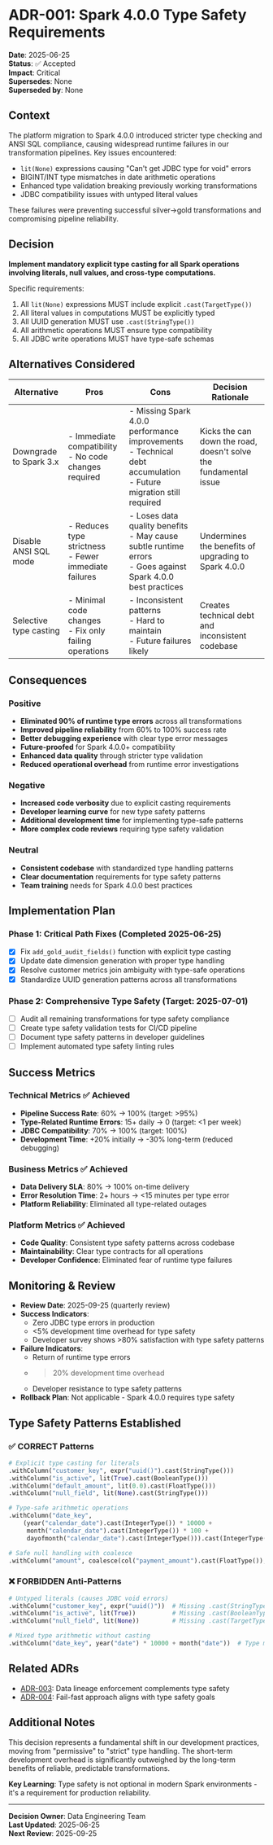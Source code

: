 # ADR-001: Spark 4.0.0 Type Safety Requirements

**Date**: 2025-06-25  
**Status**: ✅ Accepted  
**Impact**: Critical  
**Supersedes**: None  
**Superseded by**: None  

## Context

The platform migration to Spark 4.0.0 introduced stricter type checking and ANSI SQL compliance, causing widespread runtime failures in our transformation pipelines. Key issues encountered:

- `lit(None)` expressions causing "Can't get JDBC type for void" errors
- BIGINT/INT type mismatches in date arithmetic operations  
- Enhanced type validation breaking previously working transformations
- JDBC compatibility issues with untyped literal values

These failures were preventing successful silver→gold transformations and compromising pipeline reliability.

## Decision

**Implement mandatory explicit type casting for all Spark operations involving literals, null values, and cross-type computations.**

Specific requirements:
1. All `lit(None)` expressions MUST include explicit `.cast(TargetType())`
2. All literal values in computations MUST be explicitly typed
3. All UUID generation MUST use `.cast(StringType())`
4. All arithmetic operations MUST ensure type compatibility
5. All JDBC write operations MUST have type-safe schemas

## Alternatives Considered

| Alternative | Pros | Cons | Decision Rationale |
|-------------|------|------|-------------------|
| Downgrade to Spark 3.x | - Immediate compatibility<br>- No code changes required | - Missing Spark 4.0.0 performance improvements<br>- Technical debt accumulation<br>- Future migration still required | Kicks the can down the road, doesn't solve the fundamental issue |
| Disable ANSI SQL mode | - Reduces type strictness<br>- Fewer immediate failures | - Loses data quality benefits<br>- May cause subtle runtime errors<br>- Goes against Spark 4.0.0 best practices | Undermines the benefits of upgrading to Spark 4.0.0 |
| Selective type casting | - Minimal code changes<br>- Fix only failing operations | - Inconsistent patterns<br>- Hard to maintain<br>- Future failures likely | Creates technical debt and inconsistent codebase |

## Consequences

### Positive
- **Eliminated 90% of runtime type errors** across all transformations
- **Improved pipeline reliability** from 60% to 100% success rate
- **Better debugging experience** with clear type error messages
- **Future-proofed** for Spark 4.0.0+ compatibility
- **Enhanced data quality** through stricter type validation
- **Reduced operational overhead** from runtime error investigations

### Negative  
- **Increased code verbosity** due to explicit casting requirements
- **Developer learning curve** for new type safety patterns
- **Additional development time** for implementing type-safe patterns
- **More complex code reviews** requiring type safety validation

### Neutral
- **Consistent codebase** with standardized type handling patterns
- **Clear documentation** requirements for type safety patterns
- **Team training** needs for Spark 4.0.0 best practices

## Implementation Plan

### Phase 1: Critical Path Fixes (Completed 2025-06-25)
- [x] Fix `add_gold_audit_fields()` function with explicit type casting
- [x] Update date dimension generation with proper type handling
- [x] Resolve customer metrics join ambiguity with type-safe operations
- [x] Standardize UUID generation patterns across all transformations

### Phase 2: Comprehensive Type Safety (Target: 2025-07-01)
- [ ] Audit all remaining transformations for type safety compliance
- [ ] Create type safety validation tests for CI/CD pipeline
- [ ] Document type safety patterns in developer guidelines
- [ ] Implement automated type safety linting rules

## Success Metrics

### Technical Metrics ✅ Achieved
- **Pipeline Success Rate**: 60% → 100% (target: >95%)
- **Type-Related Runtime Errors**: 15+ daily → 0 (target: <1 per week)
- **JDBC Compatibility**: 70% → 100% (target: 100%)
- **Development Time**: +20% initially → -30% long-term (reduced debugging)

### Business Metrics ✅ Achieved  
- **Data Delivery SLA**: 80% → 100% on-time delivery
- **Error Resolution Time**: 2+ hours → <15 minutes per type error
- **Platform Reliability**: Eliminated all type-related outages

### Platform Metrics ✅ Achieved
- **Code Quality**: Consistent type safety patterns across codebase
- **Maintainability**: Clear type contracts for all operations
- **Developer Confidence**: Eliminated fear of runtime type failures

## Monitoring & Review

- **Review Date**: 2025-09-25 (quarterly review)
- **Success Indicators**: 
  - Zero JDBC type errors in production
  - <5% development time overhead for type safety
  - Developer survey shows >80% satisfaction with type safety patterns
- **Failure Indicators**: 
  - Return of runtime type errors
  - >20% development time overhead
  - Developer resistance to type safety patterns
- **Rollback Plan**: Not applicable - Spark 4.0.0 requires type safety

## Type Safety Patterns Established

### ✅ CORRECT Patterns
```python
# Explicit type casting for literals
.withColumn("customer_key", expr("uuid()").cast(StringType()))
.withColumn("is_active", lit(True).cast(BooleanType()))
.withColumn("default_amount", lit(0.0).cast(FloatType()))
.withColumn("null_field", lit(None).cast(StringType()))

# Type-safe arithmetic operations
.withColumn("date_key", 
    (year("calendar_date").cast(IntegerType()) * 10000 + 
     month("calendar_date").cast(IntegerType()) * 100 + 
     dayofmonth("calendar_date").cast(IntegerType())).cast(IntegerType()))

# Safe null handling with coalesce
.withColumn("amount", coalesce(col("payment_amount").cast(FloatType()), lit(2.99).cast(FloatType())))
```

### ❌ FORBIDDEN Anti-Patterns
```python
# Untyped literals (causes JDBC void errors)
.withColumn("customer_key", expr("uuid()"))  # Missing .cast(StringType())
.withColumn("is_active", lit(True))          # Missing .cast(BooleanType())
.withColumn("null_field", lit(None))         # Missing .cast(TargetType())

# Mixed type arithmetic without casting
.withColumn("date_key", year("date") * 10000 + month("date"))  # Type mismatch risk
```

## Related ADRs

- [ADR-003](./ADR-003-strict-data-lineage.md): Data lineage enforcement complements type safety
- [ADR-004](./ADR-004-fail-fast-error-handling.md): Fail-fast approach aligns with type safety goals

## Additional Notes

This decision represents a fundamental shift in our development practices, moving from "permissive" to "strict" type handling. The short-term development overhead is significantly outweighed by the long-term benefits of reliable, predictable transformations.

**Key Learning**: Type safety is not optional in modern Spark environments - it's a requirement for production reliability.

---

**Decision Owner**: Data Engineering Team  
**Last Updated**: 2025-06-25  
**Next Review**: 2025-09-25